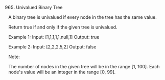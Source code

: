 965. Univalued Binary Tree

A binary tree is univalued if every node in the tree has the same value.

Return true if and only if the given tree is univalued.

Example 1:
Input: [1,1,1,1,1,null,1]
Output: true

Example 2:
Input: [2,2,2,5,2]
Output: false
 

Note:

The number of nodes in the given tree will be in the range [1, 100].
Each node's value will be an integer in the range [0, 99].